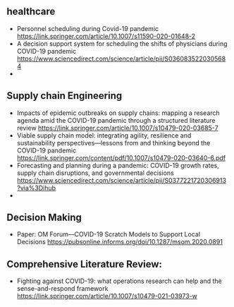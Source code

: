 ## healthcare 
+ Personnel scheduling during Covid-19 pandemic https://link.springer.com/article/10.1007/s11590-020-01648-2 
+ A decision support system for scheduling the shifts of physicians during COVID-19 pandemic https://www.sciencedirect.com/science/article/pii/S0360835220305684 
+ 
 
 
## Supply chain Engineering 
+ Impacts of epidemic outbreaks on supply chains: mapping a research agenda amid the COVID-19 pandemic through a structured literature review 
  https://link.springer.com/article/10.1007/s10479-020-03685-7 
+ Viable supply chain model: integrating agility, resilience and sustainability perspectives—lessons from and thinking beyond the COVID-19 pandemic
  https://link.springer.com/content/pdf/10.1007/s10479-020-03640-6.pdf 
+ Forecasting and planning during a pandemic: COVID-19 growth rates, supply chain disruptions, and governmental decisions https://www.sciencedirect.com/science/article/pii/S0377221720306913?via%3Dihub
+ 

## Decision Making 
+ Paper: OM Forum—COVID-19 Scratch Models to Support Local Decisions  https://pubsonline.informs.org/doi/10.1287/msom.2020.0891 


## Comprehensive Literature Review: 
+ Fighting against COVID-19: what operations research can help and the sense-and-respond framework https://link.springer.com/article/10.1007/s10479-021-03973-w 


